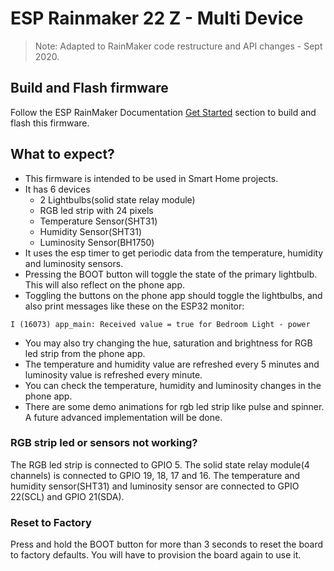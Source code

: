 # ESP Rainmaker 22 Z - Multi Device

> Note: Adapted to RainMaker code restructure and API changes - Sept 2020.

## Build and Flash firmware

Follow the ESP RainMaker Documentation [Get Started](https://rainmaker.espressif.com/docs/get-started.html) section to build and flash this firmware.

## What to expect?
- This firmware is intended to be used in Smart Home projects.
- It has 6 devices
    - 2 Lightbulbs(solid state relay module)
	- RGB led strip with 24 pixels
	- Temperature Sensor(SHT31)
    - Humidity Sensor(SHT31)
	- Luminosity Sensor(BH1750)
- It uses the esp timer to get periodic data from the temperature, humidity and luminosity sensors.
- Pressing the BOOT button will toggle the state of the primary lightbulb. This will also reflect on the phone app.
- Toggling the buttons on the phone app should toggle the lightbulbs, and also print messages like these on the ESP32 monitor:

```
I (16073) app_main: Received value = true for Bedroom Light - power
```

- You may also try changing the hue, saturation and brightness for RGB led strip from the phone app.
- The temperature and humidity value are refreshed every 5 minutes and luminosity value is refreshed every minute.
- You can check the temperature, humidity and luminosity changes in the phone app.
- There are some demo animations for rgb led strip like pulse and spinner. A future advanced implementation will be done.

### RGB strip led or sensors not working?

The RGB led strip is connected to GPIO 5.
The solid state relay module(4 channels) is connected to GPIO 19, 18, 17 and 16.
The temperature and humidity sensor(SHT31) and luminosity sensor are connected to GPIO 22(SCL) and GPIO 21(SDA).

### Reset to Factory

Press and hold the BOOT button for more than 3 seconds to reset the board to factory defaults. You will have to provision the board again to use it.

